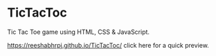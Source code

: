 # TicTacToc
Tic Tac Toe game using HTML, CSS &amp; JavaScript.

https://reeshabhrpj.github.io/TicTacToc/   click here for a quick preview.

